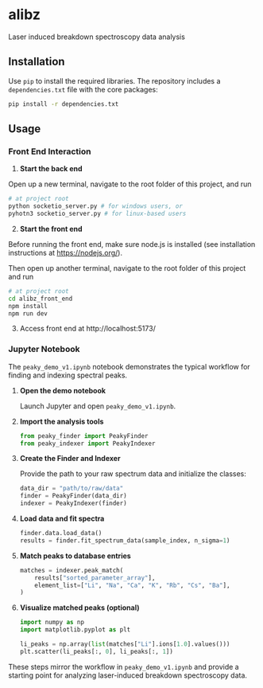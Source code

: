 # alibz
Laser induced breakdown spectroscopy data analysis

## Installation

Use `pip` to install the required libraries. The repository includes a
`dependencies.txt` file with the core packages:

```bash
pip install -r dependencies.txt
```

## Usage
### Front End Interaction

1. **Start the back end**

Open up a new terminal, navigate to the root folder of this project, and run
```bash
# at project root
python socketio_server.py # for windows users, or
pyhotn3 socketio_server.py # for linux-based users
```

2. **Start the front end**

Before running the front end, make sure node.js is installed (see installation instructions at https://nodejs.org/). 

Then open up another terminal, navigate to the root folder of this project and run

```bash
# at project root
cd alibz_front_end
npm install
npm run dev
```

3. Access front end at http://localhost:5173/

### Jupyter Notebook

The `peaky_demo_v1.ipynb` notebook demonstrates the typical workflow for
finding and indexing spectral peaks.

1. **Open the demo notebook**

   Launch Jupyter and open `peaky_demo_v1.ipynb`.

2. **Import the analysis tools**

   ```python
   from peaky_finder import PeakyFinder
   from peaky_indexer import PeakyIndexer
   ```

3. **Create the Finder and Indexer**

   Provide the path to your raw spectrum data and initialize the classes:

   ```python
   data_dir = "path/to/raw/data"
   finder = PeakyFinder(data_dir)
   indexer = PeakyIndexer(finder)
   ```

4. **Load data and fit spectra**

   ```python
   finder.data.load_data()
   results = finder.fit_spectrum_data(sample_index, n_sigma=1)
   ```

5. **Match peaks to database entries**

   ```python
   matches = indexer.peak_match(
       results["sorted_parameter_array"],
       element_list=["Li", "Na", "Ca", "K", "Rb", "Cs", "Ba"],
   )
   ```

6. **Visualize matched peaks (optional)**

   ```python
   import numpy as np
   import matplotlib.pyplot as plt

   li_peaks = np.array(list(matches["Li"].ions[1.0].values()))
   plt.scatter(li_peaks[:, 0], li_peaks[:, 1])
   ```

These steps mirror the workflow in `peaky_demo_v1.ipynb` and provide a
starting point for analyzing laser-induced breakdown spectroscopy data.

